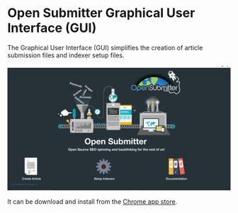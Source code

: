 # Open Submitter Graphical User Interface (GUI)

The Graphical User Interface (GUI) simplifies the creation of article submission files and indexer setup files.

![](./img/gui.PNG)

It can be download and install from the [Chrome app store][db40ed37].

  [db40ed37]: https://chrome.google.com/webstore/detail/open-submitter/pdhmmmkbclicklmfjpjbklkmoacdlolg "Open Submitter App"
